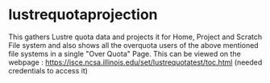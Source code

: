# lustrequotaprojection
This gathers Lustre quota data and projects it for Home, Project and Scratch File system and also shows all the overquota users of the above mentioned file systems in a single "Over Quota" Page.
This can be viewed on the webpage : https://isce.ncsa.illinois.edu/set/lustrequotatest/toc.html (needed credentials to access it)
